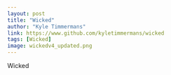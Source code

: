 ```yaml
---
layout: post
title: "Wicked"
author: "Kyle Timmermans"
link: https://www.github.com/kyletimmermans/wicked
tags: [Wicked]
image: wickedv4_updated.png
---
```


Wicked
